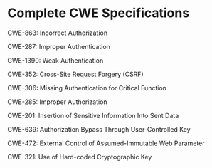 

# Complete CWE Specifications

CWE-863: Incorrect Authorization

CWE-287: Improper Authentication

CWE-1390: Weak Authentication

CWE-352: Cross-Site Request Forgery (CSRF)

CWE-306: Missing Authentication for Critical Function

CWE-285: Improper Authorization

CWE-201: Insertion of Sensitive Information Into Sent Data

CWE-639: Authorization Bypass Through User-Controlled Key

CWE-472: External Control of Assumed-Immutable Web Parameter

CWE-321: Use of Hard-coded Cryptographic Key
